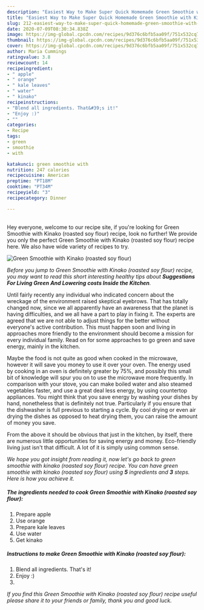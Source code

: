 ```yaml
---
description: "Easiest Way to Make Super Quick Homemade Green Smoothie with Kinako (roasted soy flour)"
title: "Easiest Way to Make Super Quick Homemade Green Smoothie with Kinako (roasted soy flour)"
slug: 212-easiest-way-to-make-super-quick-homemade-green-smoothie-with-kinako-roasted-soy-flour
date: 2020-07-09T08:30:34.838Z
image: https://img-global.cpcdn.com/recipes/9d376c6bfb5aa09f/751x532cq70/green-smoothie-with-kinako-roasted-soy-flour-recipe-main-photo.jpg
thumbnail: https://img-global.cpcdn.com/recipes/9d376c6bfb5aa09f/751x532cq70/green-smoothie-with-kinako-roasted-soy-flour-recipe-main-photo.jpg
cover: https://img-global.cpcdn.com/recipes/9d376c6bfb5aa09f/751x532cq70/green-smoothie-with-kinako-roasted-soy-flour-recipe-main-photo.jpg
author: Maria Cummings
ratingvalue: 3.8
reviewcount: 14
recipeingredient:
- " apple"
- " orange"
- " kale leaves"
- " water"
- " kinako"
recipeinstructions:
- "Blend all ingredients. That&#39;s it!"
- "Enjoy :)"
- ""
categories:
- Recipe
tags:
- green
- smoothie
- with

katakunci: green smoothie with 
nutrition: 247 calories
recipecuisine: American
preptime: "PT18M"
cooktime: "PT34M"
recipeyield: "3"
recipecategory: Dinner

---
```

<br>
Hey everyone, welcome to our recipe site, if you're looking for Green Smoothie with Kinako (roasted soy flour) recipe, look no further! We provide you only the perfect Green Smoothie with Kinako (roasted soy flour) recipe here. We also have wide variety of recipes to try.
<br>


![Green Smoothie with Kinako (roasted soy flour)](https://img-global.cpcdn.com/recipes/9d376c6bfb5aa09f/751x532cq70/green-smoothie-with-kinako-roasted-soy-flour-recipe-main-photo.jpg)

<i>Before you jump to Green Smoothie with Kinako (roasted soy flour) recipe, you may want to read this short interesting healthy tips about 
<strong>Suggestions For Living Green And Lowering costs Inside the Kitchen</strong>.</i>
</br>

Until fairly recently any individual who indicated concern about the wreckage of the environment raised skeptical eyebrows. That has totally changed now, since we all apparently have an awareness that the planet is having difficulties, and we all have a part to play in fixing it. The experts are agreed that we are not able to adjust things for the better without everyone's active contribution. This must happen soon and living in approaches more friendly to the environment should become a mission for every individual family. Read on for some approaches to go green and save energy, mainly in the kitchen.

Maybe the food is not quite as good when cooked in the microwave, however it will save you money to use it over your oven. The energy used by cooking in an oven is definitely greater by 75%, and possibly this small bit of knowledge will spur you on to use the microwave more frequently. In comparison with your stove, you can make boiled water and also steamed vegetables faster, and use a great deal less energy, by using countertop appliances. You might think that you save energy by washing your dishes by hand, nonetheless that is definitely not true. Particularly if you ensure that the dishwasher is full previous to starting a cycle. By cool drying or even air drying the dishes as opposed to heat drying them, you can raise the amount of money you save.

From the above it should be obvious that just in the kitchen, by itself, there are numerous little opportunities for saving energy and money. Eco-friendly living just isn't that difficult. A lot of it is simply using common sense.


<i>We hope you got insight from reading it, now let's go back to green smoothie with kinako (roasted soy flour) recipe. You can have green smoothie with kinako (roasted soy flour) using <strong>5</strong> ingredients and <strong>3</strong> steps. Here is how you achieve it.
</i>

##### The ingredients needed to cook Green Smoothie with Kinako (roasted soy flour):

1. Prepare  apple
1. Use  orange
1. Prepare  kale leaves
1. Use  water
1. Get  kinako


##### Instructions to make Green Smoothie with Kinako (roasted soy flour):

1. Blend all ingredients. That&#39;s it!
1. Enjoy :)
1. 


<i>If you find this Green Smoothie with Kinako (roasted soy flour) recipe useful please share it to your friends or family, thank you and good luck.</i>
